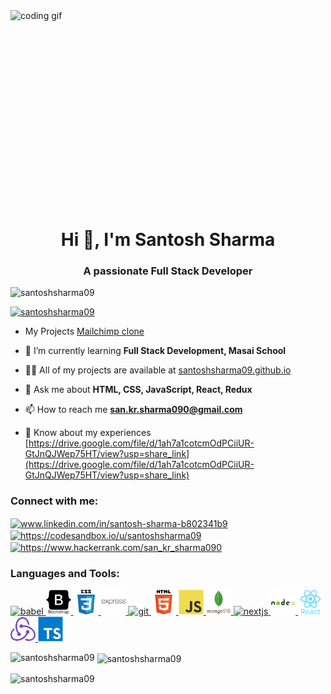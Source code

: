 <img align="right" alt="coding gif" width="100%" height="350px" src="https://user-images.githubusercontent.com/108159910/194412452-8d6715b9-6685-43ba-a32c-6fabf9448f79.gif">

<h1 align="center">Hi 👋, I'm Santosh Sharma</h1>
<h3 align="center">A passionate Full Stack Developer</h3>

<p align="left"> <img src="https://komarev.com/ghpvc/?username=santoshsharma09&label=Profile%20views&color=0e75b6&style=flat" alt="santoshsharma09" /> </p>

<p align="left"> <a href="https://github.com/ryo-ma/github-profile-trophy"><img src="https://github-profile-trophy.vercel.app/?username=santoshsharma09" alt="santoshsharma09" /></a> </p>

- My Projects [Mailchimp clone](https://github.com/SantoshSharma09/Skillfull-React)

- 🌱 I’m currently learning **Full Stack Development, Masai School**

- 👨‍💻 All of my projects are available at [santoshsharma09.github.io](santoshsharma09.github.io)

- 💬 Ask me about **HTML, CSS, JavaScript, React, Redux**

- 📫 How to reach me **san.kr.sharma090@gmail.com**

- 📄 Know about my experiences [https://drive.google.com/file/d/1ah7a1cotcmOdPCiiUR-GtJnQJWep75HT/view?usp=share_link](https://drive.google.com/file/d/1ah7a1cotcmOdPCiiUR-GtJnQJWep75HT/view?usp=share_link)

<h3 align="left">Connect with me:</h3>
<p align="left">
<a href="https://linkedin.com/in/www.linkedin.com/in/santosh-sharma-b802341b9" target="blank"><img align="center" src="https://raw.githubusercontent.com/rahuldkjain/github-profile-readme-generator/master/src/images/icons/Social/linked-in-alt.svg" alt="www.linkedin.com/in/santosh-sharma-b802341b9" height="30" width="40" /></a>
<a href="https://codesandbox.com/https://codesandbox.io/u/santoshsharma09" target="blank"><img align="center" src="https://raw.githubusercontent.com/rahuldkjain/github-profile-readme-generator/master/src/images/icons/Social/codesandbox.svg" alt="https://codesandbox.io/u/santoshsharma09" height="30" width="40" /></a>
<a href="https://www.hackerrank.com/https://www.hackerrank.com/san_kr_sharma090" target="blank"><img align="center" src="https://raw.githubusercontent.com/rahuldkjain/github-profile-readme-generator/master/src/images/icons/Social/hackerrank.svg" alt="https://www.hackerrank.com/san_kr_sharma090" height="30" width="40" /></a>
</p>

<h3 align="left">Languages and Tools:</h3>
<p align="left"> <a href="https://babeljs.io/" target="_blank" rel="noreferrer"> <img src="https://www.vectorlogo.zone/logos/babeljs/babeljs-icon.svg" alt="babel" width="40" height="40"/> </a> <a href="https://getbootstrap.com" target="_blank" rel="noreferrer"> <img src="https://raw.githubusercontent.com/devicons/devicon/master/icons/bootstrap/bootstrap-plain-wordmark.svg" alt="bootstrap" width="40" height="40"/> </a> <a href="https://www.w3schools.com/css/" target="_blank" rel="noreferrer"> <img src="https://raw.githubusercontent.com/devicons/devicon/master/icons/css3/css3-original-wordmark.svg" alt="css3" width="40" height="40"/> </a> <a href="https://expressjs.com" target="_blank" rel="noreferrer"> <img src="https://raw.githubusercontent.com/devicons/devicon/master/icons/express/express-original-wordmark.svg" alt="express" width="40" height="40"/> </a> <a href="https://git-scm.com/" target="_blank" rel="noreferrer"> <img src="https://www.vectorlogo.zone/logos/git-scm/git-scm-icon.svg" alt="git" width="40" height="40"/> </a> <a href="https://www.w3.org/html/" target="_blank" rel="noreferrer"> <img src="https://raw.githubusercontent.com/devicons/devicon/master/icons/html5/html5-original-wordmark.svg" alt="html5" width="40" height="40"/> </a> <a href="https://developer.mozilla.org/en-US/docs/Web/JavaScript" target="_blank" rel="noreferrer"> <img src="https://raw.githubusercontent.com/devicons/devicon/master/icons/javascript/javascript-original.svg" alt="javascript" width="40" height="40"/> </a> <a href="https://www.mongodb.com/" target="_blank" rel="noreferrer"> <img src="https://raw.githubusercontent.com/devicons/devicon/master/icons/mongodb/mongodb-original-wordmark.svg" alt="mongodb" width="40" height="40"/> </a> <a href="https://nextjs.org/" target="_blank" rel="noreferrer"> <img src="https://cdn.worldvectorlogo.com/logos/nextjs-2.svg" alt="nextjs" width="40" height="40"/> </a> <a href="https://nodejs.org" target="_blank" rel="noreferrer"> <img src="https://raw.githubusercontent.com/devicons/devicon/master/icons/nodejs/nodejs-original-wordmark.svg" alt="nodejs" width="40" height="40"/> </a> <a href="https://reactjs.org/" target="_blank" rel="noreferrer"> <img src="https://raw.githubusercontent.com/devicons/devicon/master/icons/react/react-original-wordmark.svg" alt="react" width="40" height="40"/> </a> <a href="https://redux.js.org" target="_blank" rel="noreferrer"> <img src="https://raw.githubusercontent.com/devicons/devicon/master/icons/redux/redux-original.svg" alt="redux" width="40" height="40"/> </a> <a href="https://www.typescriptlang.org/" target="_blank" rel="noreferrer"> <img src="https://raw.githubusercontent.com/devicons/devicon/master/icons/typescript/typescript-original.svg" alt="typescript" width="40" height="40"/> </a> </p>

<p><img align="left" src="https://github-readme-stats.vercel.app/api/top-langs?username=santoshsharma09&show_icons=true&locale=en&layout=compact" alt="santoshsharma09" /></p>

<p>&nbsp;<img align="center" src="https://github-readme-stats.vercel.app/api?username=santoshsharma09&show_icons=true&locale=en" alt="santoshsharma09" /></p>

<p><img align="center" src="https://github-readme-streak-stats.herokuapp.com/?user=santoshsharma09&" alt="santoshsharma09" /></p>
